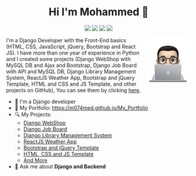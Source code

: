 <h1 align="center">Hi I'm Mohammed 👋</h1>
<p align="center">
    <a href="https://twitter.com/_m074med_"><img src="https://img.shields.io/badge/twitter-%231FA1F1?style=flat&logo=twitter&logoColor=white"/></a>
    <a href="https://www.linkedin.com/in/m074med"><img src="https://img.shields.io/badge/linkedin-%230177B5?style=flat&logo=linkedin&logoColor=white"/></a>
    <a href="https://www.facebook.com/m074med"><img src="https://img.shields.io/badge/facebook-%233b5998?style=flat&logo=facebook&logoColor=white"/></a>
    <a href="https://www.instagram.com/_m074med_"><img src="https://img.shields.io/badge/instagram-%23E4415F?style=flat&logo=instagram&logoColor=white"/></a>
  </p>
  
  <img src="https://github.com/M074MED/M074MED/blob/main/profile-img.png" align="right" width="25%"/>

I'm a Django Developer with the Front-End basics (HTML, CSS, JavaScript, jQuery, Bootstrap and React JS).
I have more than one year of experience in Python and I created some projects (Django WebShop with MySQL DB and Ajax and Bootstrap, Django Job Board with API and MySQL DB, Django Library Management System, ReactJS Weather App, Bootstrap and jQuery Template, HTML and CSS and JS Template, and other projects on GitHub), You can see them by clicking <a href="https://m074med.github.io/My_Portfolio/#portfolio">here</a>.

- 🔭 I'm a Django developer
- 📁 My Portfolio: https://m074med.github.io/My_Portfolio
- 🔍 My Projects:
  - [Django WebShop](https://webshop.pythonanywhere.com)
  - [Django Job Board](https://jobboard.pythonanywhere.com)
  - [Django Library Management System](https://m074med.pythonanywhere.com)
  - [ReactJS Weather App](https://m074med.github.io/Simple_ReactJS_Weather_App)
  - [Bootstrap and jQuery Template](https://m074med.github.io/Bootstrap_and_jQuery_Template)
  - [HTML, CSS and JS Template](https://m074med.github.io/HTML_and_CSS_and_JS_Template)
  - [And More](https://github.com/M074MED?tab=repositories)
- 💬 Ask me about **Django and Backend**
